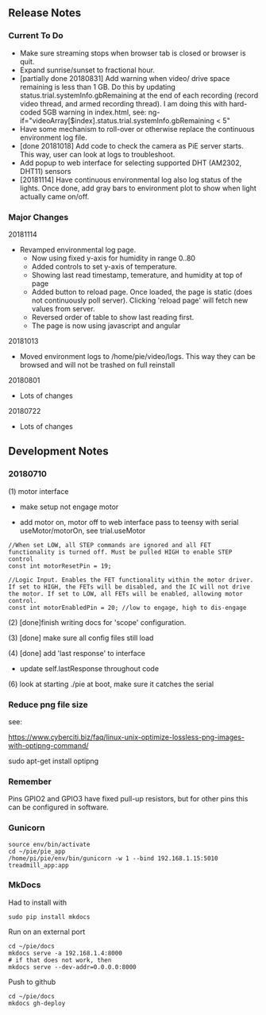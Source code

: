 ## Release Notes

### Current To Do

 - Make sure streaming stops when browser tab is closed or browser is quit.
 - Expand sunrise/sunset to fractional hour.
 - [partially done 20180831] Add warning when video/ drive space remaining is less than 1 GB. Do this by updating status.trial.systemInfo.gbRemaining at the end of each recording (record video thread, and armed recording thread). I am doing this with hard-coded 5GB warning in index.html, see: ng-if="videoArray[$index].status.trial.systemInfo.gbRemaining < 5"
 - Have some mechanism to roll-over or otherwise replace the continuous environment log file.
 - [done 20181018] Add code to check the camera as PiE server starts. This way, user can look at logs to troubleshoot.
 - Add popup to web interface for selecting supported DHT (AM2302, DHT11) sensors
 - [20181114] Have continuous environmental log also log status of the lights. Once done, add gray bars to environment plot to show when light actually came on/off.
 
### Major Changes

20181114

 - Revamped environmental log page.
    - Now using fixed y-axis for humidity in range 0..80
    - Added controls to set y-axis of temperature.
    - Showing last read timestamp, temerature, and humidity at top of page
    - Added button to reload page. Once loaded, the page is static (does not continuously poll server). Clicking 'reload page' will fetch new values from server.
    - Reversed order of table to show last reading first.
    - The page is now using javascript and angular
  
20181013

 - Moved environment logs to /home/pie/video/logs. This way they can be browsed and will not be trashed on full reinstall
 
20180801

 - Lots of changes
 
20180722

 - Lots of changes
 
## Development Notes

### 20180710

(1) motor interface

- make setup not engage motor

- add motor on, motor off to web interface
   pass to teensy with serial useMotor/motorOn, see trial.useMotor

```
//When set LOW, all STEP commands are ignored and all FET functionality is turned off. Must be pulled HIGH to enable STEP control
const int motorResetPin = 19;

//Logic Input. Enables the FET functionality within the motor driver. If set to HIGH, the FETs will be disabled, and the IC will not drive the motor. If set to LOW, all FETs will be enabled, allowing motor control.
const int motorEnabledPin = 20; //low to engage, high to dis-engage
```

(2) [done]finish writing docs for 'scope' configuration.

(3) [done] make sure all config files still load

(4) [done] add 'last response' to interface
   - update self.lastResponse throughout code

(6) look at starting ./pie at boot, make sure it catches the serial


### Reduce png file size

see:

https://www.cyberciti.biz/faq/linux-unix-optimize-lossless-png-images-with-optipng-command/

sudo apt-get install optipng

### Remember

Pins GPIO2 and GPIO3 have fixed pull-up resistors, but for other pins this can be configured in software.

### Gunicorn

```
source env/bin/activate
cd ~/pie/pie_app
/home/pi/pie/env/bin/gunicorn -w 1 --bind 192.168.1.15:5010 treadmill_app:app
```

### MkDocs

Had to install with

	sudo pip install mkdocs
	
Run on an external port

	cd ~/pie/docs
	mkdocs serve -a 192.168.1.4:8000
	# if that does not work, then
	mkdocs serve --dev-addr=0.0.0.0:8000
	
Push to github

	cd ~/pie/docs
	mkdocs gh-deploy

